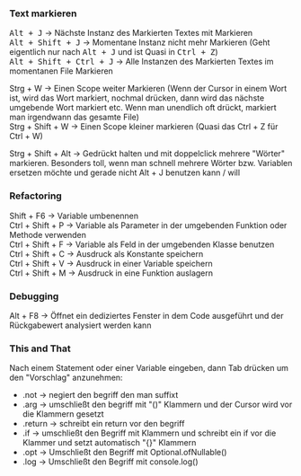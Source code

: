 ### Text markieren

<kbd>Alt + J</kbd> -> Nächste Instanz des Markierten Textes mit Markieren <br>
<kbd>Alt + Shift + J</kbd> -> Momentane Instanz nicht mehr Markieren (Geht eigentlich nur nach <kbd>Alt + J</kbd> und ist Quasi in <kbd>Ctrl + Z</kbd>)<br>
<kbd>Alt + Shift + Ctrl + J</kbd> -> Alle Instanzen des Markierten Textes im momentanen File Markieren<br>

Strg + W -> Einen Scope weiter Markieren (Wenn der Cursor in einem Wort ist, wird das Wort markiert, nochmal drücken, dann wird das nächste umgebende Wort markiert etc. Wenn man unendlich oft drückt, markiert man irgendwann das gesamte File)<br>
Strg + Shift + W -> Einen Scope kleiner markieren (Quasi das Ctrl + Z für Ctrl + W)<br>

Strg + Shift + Alt -> Gedrückt halten und mit doppelclick mehrere "Wörter" markieren. Besonders toll, wenn man schnell mehrere Wörter bzw. Variablen ersetzen möchte und gerade nicht Alt + J benutzen kann / will<br>

### Refactoring

Shift + F6 -> Variable umbenennen<br>
Ctrl + Shift + P -> Variable als Parameter in der umgebenden Funktion oder Methode verwenden<br>
Ctrl + Shift + F -> Variable als Feld in der umgebenden Klasse benutzen<br>
Ctrl + Shift + C -> Ausdruck als Konstante speichern<br>
Ctrl + Shift + V -> Ausdruck in einer Variable speichern<br>
Ctrl + Shift + M -> Ausdruck in eine Funktion auslagern<br>


### Debugging

Alt + F8 -> Öffnet ein dediziertes Fenster in dem Code ausgeführt und der Rückgabewert analysiert werden kann

### This and That

Nach einem Statement oder einer Variable eingeben, dann Tab drücken um den "Vorschlag" anzunehmen: 
- .not -> negiert den begriff den man suffixt
- .arg -> umschließt den begriff mit "()" Klammern und der Cursor wird vor die Klammern gesetzt
- .return -> schreibt ein return vor den begriff
- .if -> umschließt den Begriff mit Klammern und schreibt ein if vor die Klammer und setzt automatisch "{}" Klammern
- .opt -> Umschließt den Begriff mit Optional.ofNullable()
- .log -> Umschließt den Begriff mit console.log()
